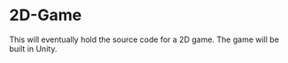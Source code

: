 # 2D-Game

This will eventually hold the source code for a 2D game. The game will be built in Unity.

